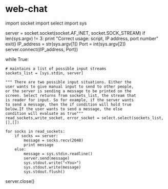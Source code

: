 # web-chat
import socket
import select
import sys

server = socket.socket(socket.AF_INET, socket.SOCK_STREAM)
if len(sys.argv) != 3:
	print "Correct usage: script, IP address, port number"
	exit()
IP_address = str(sys.argv[1])
Port = int(sys.argv[2])
server.connect((IP_address, Port))

while True:

	# maintains a list of possible input streams
	sockets_list = [sys.stdin, server]

	""" There are two possible input situations. Either the
	user wants to give manual input to send to other people,
	or the server is sending a message to be printed on the
	screen. Select returns from sockets_list, the stream that
	is reader for input. So for example, if the server wants
	to send a message, then the if condition will hold true
	below.If the user wants to send a message, the else
	condition will evaluate as true"""
	read_sockets,write_socket, error_socket = select.select(sockets_list,[],[])

	for socks in read_sockets:
		if socks == server:
			message = socks.recv(2048)
			print message
		else:
			message = sys.stdin.readline()
			server.send(message)
			sys.stdout.write("<You>")
			sys.stdout.write(message)
			sys.stdout.flush()
server.close()
